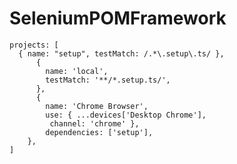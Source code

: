 # SeleniumPOMFramework

    projects: [
      { name: "setup", testMatch: /.*\.setup\.ts/ },
          {
            name: 'local',
            testMatch: '**/*.setup.ts/',
          },
          {
            name: 'Chrome Browser',
            use: { ...devices['Desktop Chrome'],
             channel: 'chrome' },
            dependencies: ['setup'],
        },
    ]
